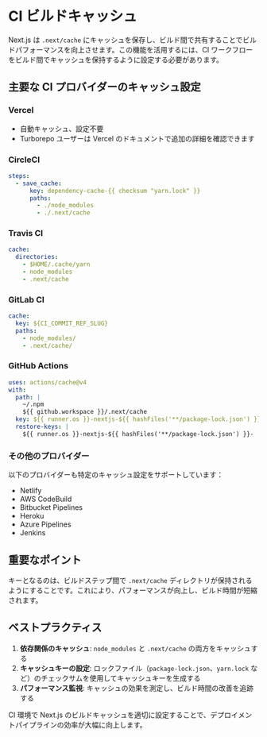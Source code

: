 # CI ビルドキャッシュ

Next.js は `.next/cache` にキャッシュを保存し、ビルド間で共有することでビルドパフォーマンスを向上させます。この機能を活用するには、CI ワークフローをビルド間でキャッシュを保持するように設定する必要があります。

## 主要な CI プロバイダーのキャッシュ設定

### Vercel

- 自動キャッシュ、設定不要
- Turborepo ユーザーは Vercel のドキュメントで追加の詳細を確認できます

### CircleCI

```yaml
steps:
  - save_cache:
      key: dependency-cache-{{ checksum "yarn.lock" }}
      paths:
        - ./node_modules
        - ./.next/cache
```

### Travis CI

```yaml
cache:
  directories:
    - $HOME/.cache/yarn
    - node_modules
    - .next/cache
```

### GitLab CI

```yaml
cache:
  key: ${CI_COMMIT_REF_SLUG}
  paths:
    - node_modules/
    - .next/cache/
```

### GitHub Actions

```yaml
uses: actions/cache@v4
with:
  path: |
    ~/.npm
    ${{ github.workspace }}/.next/cache
  key: ${{ runner.os }}-nextjs-${{ hashFiles('**/package-lock.json') }}-${{ hashFiles('**/*.js', '**/*.jsx', '**/*.ts', '**/*.tsx') }}
  restore-keys: |
    ${{ runner.os }}-nextjs-${{ hashFiles('**/package-lock.json') }}-
```

### その他のプロバイダー

以下のプロバイダーも特定のキャッシュ設定をサポートしています：

- Netlify
- AWS CodeBuild
- Bitbucket Pipelines
- Heroku
- Azure Pipelines
- Jenkins

## 重要なポイント

キーとなるのは、ビルドステップ間で `.next/cache` ディレクトリが保持されるようにすることです。これにより、パフォーマンスが向上し、ビルド時間が短縮されます。

## ベストプラクティス

1. **依存関係のキャッシュ**: `node_modules` と `.next/cache` の両方をキャッシュする
2. **キャッシュキーの設定**: ロックファイル（`package-lock.json`、`yarn.lock` など）のチェックサムを使用してキャッシュキーを生成する
3. **パフォーマンス監視**: キャッシュの効果を測定し、ビルド時間の改善を追跡する

CI 環境で Next.js のビルドキャッシュを適切に設定することで、デプロイメントパイプラインの効率が大幅に向上します。
